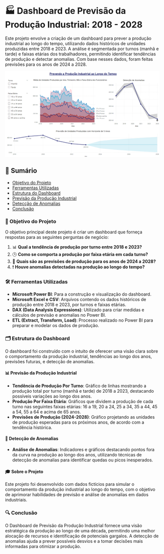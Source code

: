 # 🏭 Dashboard de Previsão da Produção Industrial: 2018 - 2028

Este projeto envolve a criação de um dashboard para prever a produção industrial ao longo do tempo, utilizando dados históricos de unidades produzidas entre 2018 e 2023. A análise é segmentada por turnos (manhã e tarde) e faixas etárias dos trabalhadores, permitindo identificar tendências de produção e detectar anomalias. Com base nesses dados, foram feitas previsões para os anos de 2024 a 2028.

![Dashboard de Previsão Industrial](Data/producao.png)

## 📑 Sumário
- [Objetivo do Projeto](#objetivo-do-projeto)
- [Ferramentas Utilizadas](#ferramentas-utilizadas)
- [Estrutura do Dashboard](#estrutura-do-dashboard)
- [Previsão da Produção Industrial](#previsão-da-produção-industrial)
- [Detecção de Anomalias](#detecção-de-anomalias)
- [Conclusão](#conclusão)

### 🎯 Objetivo do Projeto
O objetivo principal deste projeto é criar um dashboard que forneça respostas para as seguintes perguntas de negócio:

1. 📊 **Qual a tendência de produção por turno entre 2018 e 2023?**
2. 🕒 **Como se comporta a produção por faixa etária em cada turno?**
3. 🔮 **Quais são as previsões de produção para os anos de 2024 a 2028?**
4. ❗ **Houve anomalias detectadas na produção ao longo do tempo?**

### 🛠️ Ferramentas Utilizadas
- **Microsoft Power BI**: Para a construção e visualização do dashboard.
- **Microsoft Excel e CSV**: Arquivos contendo os dados históricos de produção entre 2018 e 2023, por turnos e faixas etárias.
- **DAX (Data Analysis Expressions)**: Utilizado para criar medidas e cálculos de previsão e anomalias no Power BI.
- **ETL (Extract, Transform, Load)**: Processo realizado no Power BI para preparar e modelar os dados de produção.

### 🗂️ Estrutura do Dashboard
O dashboard foi construído com o intuito de oferecer uma visão clara sobre o comportamento da produção industrial, tendências ao longo dos anos, previsões futuras, e detecção de anomalias.

#### 📊 Previsão da Produção Industrial
- **Tendência de Produção Por Turno**: Gráfico de linhas mostrando a produção total por turno (manhã e tarde) de 2018 a 2023, destacando possíveis variações ao longo dos anos.
- **Produção Por Faixa Etária**: Gráficos que dividem a produção de cada turno nas seguintes faixas etárias: 16 a 19, 20 a 24, 25 a 34, 35 a 44, 45 a 54, 55 a 64 e acima de 65 anos.
- **Previsões de Produção (2024-2028)**: Gráfico projetando as unidades de produção esperadas para os próximos anos, de acordo com a tendência histórica.
  
#### 🚨 Detecção de Anomalias
- **Análise de Anomalias**: Indicadores e gráficos destacando pontos fora da curva na produção ao longo dos anos, utilizando técnicas de detecção de anomalias para identificar quedas ou picos inesperados.

#### 🎓 Sobre o Projeto
Este projeto foi desenvolvido com dados fictícios para simular o comportamento da produção industrial ao longo do tempo, com o objetivo de aprimorar habilidades de previsão e análise de anomalias em dados industriais.

### 🔍 Conclusão
O Dashboard de Previsão da Produção Industrial fornece uma visão estratégica da produção ao longo de uma década, permitindo uma melhor alocação de recursos e identificação de potenciais gargalos. A detecção de anomalias ajuda a prever possíveis desvios e a tomar decisões mais informadas para otimizar a produção.
